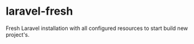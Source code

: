 # laravel-fresh
Fresh Laravel installation with all configured resources to start build new project's.

